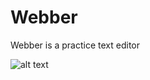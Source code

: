# Webber

Webber is a practice text editor


![alt text](https://github.com/dragon540/Webber/blob/master/documentation/WEBBER.png)


